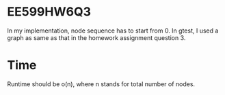 # EE599HW6Q3
In my implementation, node sequence has to start from 0. 
In gtest, I used a graph as same as that in the homework assignment question 3.
# Time
Runtime should be o(n), where n stands for total number of nodes.